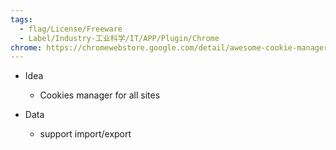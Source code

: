 ```yaml
---
tags:
  - flag/License/Freeware
  - Label/Industry-工业科学/IT/APP/Plugin/Chrome
chrome: https://chromewebstore.google.com/detail/awesome-cookie-manager/hcpidejphgpcgfnpiehkcckkkemgneif
---
```


- Idea
    - Cookies manager for all sites

- Data
    - support import/export
